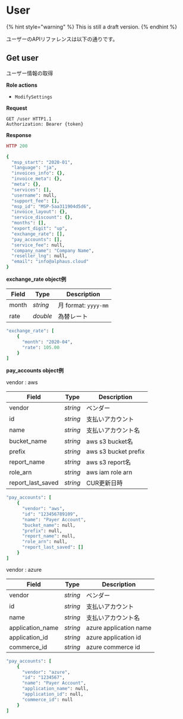 # User

{% hint style="warning" %}
This is still a draft version.
{% endhint %}

ユーザーのAPIリファレンスは以下の通りです。

## Get user

ユーザー情報の取得

**Role actions**

- `ModifySettings`

**Request**

```http
GET /user HTTP1.1
Authorization: Bearer {token}

```

**Response**

```ruby
HTTP 200

{
  "msp_start": "2020-01",
  "language": "ja",
  "invoices_info": {},
  "invoice_meta": {},
  "meta": {},
  "services": [],
  "username": null,
  "support_fee": [],
  "msp_id": "MSP-5aa311904d5d6",
  "invoice_layout": {},
  "service_discount": {},
  "months": [],
  "export_digit": "up",
  "exchange_rate": [],
  "pay_accounts": [],
  "service_fee": null,
  "company_name": "Company Name",
  "reseller_lng": null,
  "email": "info@alphaus.cloud"
}
```

**exchange_rate object例**

Field           | Type      | Description
--------------- | --------- | -------- 
 month         | *string*   | 月 format: `yyyy-mm`
 rate          | *double*   | 為替レート

```ruby
"exchange_rate": [
    {
      "month": "2020-04",
      "rate": 105.00
    }
]
```

**pay_accounts object例**

vendor : aws

Field             | Type      | Description
----------------- | --------- | -------- 
 vendor           | *string*  | ベンダー
 id               | *string*  | 支払いアカウント
 name             | *string*  | 支払いアカウント名
 bucket_name      | *string*  | aws s3 bucket名
 prefix           | *string*  | aws s3 bucket prefix
 report_name      | *string*  | aws s3 report名
 role_arn         | *string*  | aws iam role arn
 report_last_saved| *string*  | CUR更新日時

```ruby
"pay_accounts": [
    {
      "vendor": "aws",
      "id": "123456789109",
      "name": "Payer Account",
      "bucket_name": null,
      "prefix": null,
      "report_name": null,
      "role_arn": null,
      "report_last_saved": []
    }
]
```

vendor : azure

Field             | Type      | Description
----------------- | --------- | -------- 
 vendor           | *string*  | ベンダー
 id               | *string*  | 支払いアカウント
 name             | *string*  | 支払いアカウント名
 application_name | *string*  | azure application name
 application_id   | *string*  | azure application id
 commerce_id      | *string*  | azure commerce id

```ruby
"pay_accounts": [
    {
      "vendor": "azure",
      "id": "1234567",
      "name": "Payer Account",
      "application_name": null,
      "application_id": null,
      "commerce_id": null
    }
]
```
